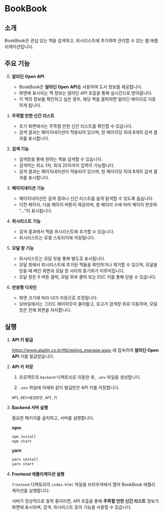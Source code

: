 # BookBook

## 소개

BookBook은 관심 있는 책을 검색하고, 위시리스트에 추가하여 관리할 수 있는 웹 애플리케이션입니다.

## 주요 기능

0. **알라딘 Open API**

   - BookBook은 **알라딘 Open API**를 사용하여 도서 정보를 제공합니다.
   - 화면에 표시되는 책 정보는 알라딘 API 호출을 통해 실시간으로 받아옵니다.
   - 각 책의 정보를 확인하고 싶은 경우, 해당 책을 클릭하면 알라딘 페이지로 이동하게 됩니다.

1. **주목할 만한 신간 리스트**

   - 초기 화면에서는 주목할 만한 신간 리스트를 확인할 수 있습니다.
   - 검색 결과는 페이지네이션이 적용되어 있으며, 한 페이지당 최대 8개의 검색 결과를 표시합니다.

2. **검색 기능**

   - 검색창을 통해 원하는 책을 검색할 수 있습니다.
   - 검색어는 최소 1자, 최대 25자까지 입력이 가능합니다.
   - 검색 결과는 페이지네이션이 적용되어 있으며, 한 페이지당 최대 8개의 검색 결과를 표시합니다.

3. **페이지네이션 기능**

   - 페이지네이션은 검색 결과나 신간 리스트를 쉽게 탐색할 수 있도록 돕습니다.
   - 이전 페이지, 다음 페이지 버튼이 제공되며, 총 페이지 수에 따라 페이지 번호와 "..."이 표시됩니다.

4. **위시리스트 기능**

   - 검색 결과에서 책을 위시리스트에 추가할 수 있습니다.
   - 위시리스트는 로컬 스토리지에 저장됩니다.

5. **모달 창 기능**

   - 위시리스트는 모달 창을 통해 별도로 표시됩니다.
   - 모달 창에서 위시리스트에 추가된 책들을 확인하거나 제거할 수 있으며, 모달을 닫을 때 메인 화면과 모달 창 사이의 동기화가 이루어집니다.
   - 모달 창은 X 버튼 클릭, 모달 외부 클릭 또는 ESC 키를 통해 닫을 수 있습니다.

6. **반응형 디자인**

   - 화면 크기에 따라 UI가 자동으로 조정됩니다.
   - 모바일에서는 그리드 레이아웃이 줄어들고, 로고가 검색창 위로 이동하며, 모달 창은 전체 화면을 차지합니다.

## 실행

1.  **API 키 발급**

    https://www.aladin.co.kr/ttb/wblog_manage.aspx 에 접속하여 **알라딘 Open API** 키를 발급받습니다.

2.  **API 키 저장**

    1. 프로젝트의 `backend` 디렉토리로 이동한 후, `.env` 파일을 생성합니다.

    2. `.env` 파일에 아래와 같이 발급받은 API 키를 저장합니다.

    ```
    API_KEY=발급받은_API_키
    ```

3.  **Backend 서버 실행**

    필요한 패키지를 설치하고, 서버를 실행합니다.

    **npm**

    ```bash
    npm install
    npm start
    ```

    **yarn**

    ```bash
    yarn install
    yarn start
    ```

4.  **Frontend 애플리케이션 실행**

    `frontend` 디렉토리의 `index.html` 파일을 브라우저에서 열어 BookBook 애플리케이션을 실행합니다.

    서버가 정상적으로 동작 중이라면, API 호출을 통해 **주목할 만한 신간 리스트** 정보가 화면에 표시되며, 검색, 위시리스트 등의 기능을 사용할 수 있습니다.

